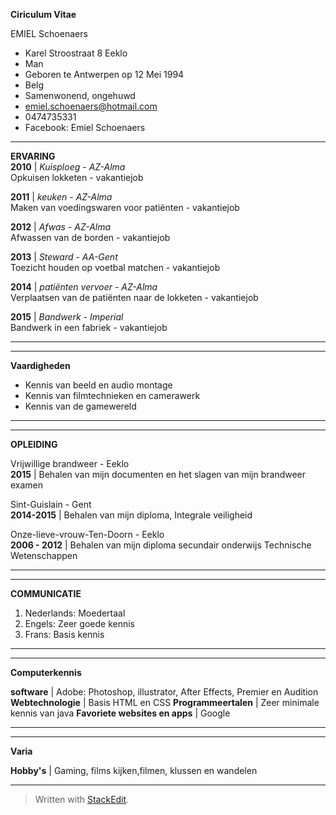 **Ciriculum Vitae**

 EMIEL Schoenaers

 - Karel Stroostraat 8 Eeklo
 - Man
 - Geboren te Antwerpen op 12 Mei 1994 
 - Belg
 - Samenwonend, ongehuwd
 - emiel.schoenaers@hotmail.com
 - 0474735331
 - Facebook: Emiel Schoenaers

------
**ERVARING**	
**2010** | *Kuisploeg - AZ-Alma* <br>
Opkuisen lokketen - vakantiejob

**2011** | *keuken - AZ-Alma* <br>
Maken van voedingswaren voor patiënten - vakantiejob

**2012** | *Afwas - AZ-Alma* <br>
Afwassen van de borden - vakantiejob

**2013** | *Steward - AA-Gent* <br>
Toezicht houden op voetbal matchen - vakantiejob

**2014** | *patiënten vervoer - AZ-Alma* <br>
Verplaatsen van de patiënten naar de lokketen - vakantiejob

**2015** | *Bandwerk - Imperial* <br>
Bandwerk in een fabriek - vakantiejob

------

------

**Vaardigheden**

- Kennis van beeld en audio montage
- Kennis van filmtechnieken en camerawerk
- Kennis van de gamewereld


------

------
**OPLEIDING**	

Vrijwillige brandweer - Eeklo <br>
**2015** | Behalen van mijn documenten en het slagen van mijn brandweer examen

Sint-Guislain - Gent <br>
**2014-2015** | Behalen van mijn diploma, Integrale veiligheid

Onze-lieve-vrouw-Ten-Doorn - Eeklo <br>
**2006 - 2012** | Behalen van mijn diploma secundair onderwijs Technische Wetenschappen



------

------
**COMMUNICATIE**	

 1. Nederlands: Moedertaal
 2. Engels: Zeer goede kennis
 3. Frans: Basis kennis

------

------

**Computerkennis**

**software** | Adobe: Photoshop, illustrator, After Effects, Premier en Audition <br>
**Webtechnologie** | Basis HTML en CSS
**Programmeertalen** | Zeer minimale kennis van java
**Favoriete websites en apps** | Google




------

------
**Varia**

**Hobby's** | Gaming, films kijken,filmen, klussen en wandelen

-------



> Written with [StackEdit](https://stackedit.io/).